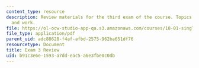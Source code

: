 ```yaml
---
content_type: resource
description: Review materials for the third exam of the course. Topics include integration
  and work.
file: https://ol-ocw-studio-app-qa.s3.amazonaws.com/courses/18-01-single-variable-calculus-fall-2006/b91c3e6e1593a7ddeac5a6e3fbe0c0db_exam3review.pdf
file_type: application/pdf
parent_uid: adc88628-f4af-afbd-2575-962ba651df76
resourcetype: Document
title: Exam 3 Review
uid: b91c3e6e-1593-a7dd-eac5-a6e3fbe0c0db
---
```

